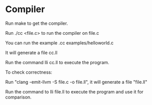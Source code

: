 # Compiler

Run make to get the compiler.

Run ./cc <file.c> to run the compiler on file.c

You can run the example .cc examples/helloworld.c

It will generate a file cc.ll

Run the command lli cc.ll to execute the program.




To check correctness:

Run "clang -emit-llvm -S file.c -o file.ll", it will generate a file "file.ll"

Run the command to lli file.ll to execute the program and use it for comparison.
